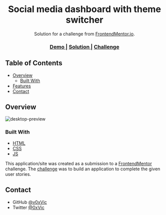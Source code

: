 <!-- Please update value in the {}  -->

<h1 align="center">Social media dashboard with theme switcher</h1>

<div align="center">
   Solution for a challenge from  <a href="https://www.frontendmentor.io/" target="_blank">FrontendMentor.io</a>.
</div>

<div align="center">
  <h3>
    <a href="https://social-media-dashboard-amber.vercel.app/">
      Demo
    </a>
    <span> | </span>
    <a href="https://social-media-dashboard-amber.vercel.app/">
      Solution
    </a>
    <span> | </span>
    <a href="https://www.frontendmentor.io/challenges/social-media-dashboard-with-theme-switcher-6oY8ozp_H">
      Challenge
    </a>
  </h3>
</div>

<!-- TABLE OF CONTENTS -->

## Table of Contents

- [Overview](#overview)
  - [Built With](#built-with)
- [Features](#features)
- [Contact](#contact)

<!-- OVERVIEW -->

## Overview

![desktop-preview](https://user-images.githubusercontent.com/15972296/93403358-ac9f7600-f85d-11ea-9cc9-30c6db84bf2d.png)

### Built With

<!-- This section should list any major frameworks that you built your project using. Here are a few examples.-->

- [HTML](https://html.spec.whatwg.org/)
- [CSS](https://www.w3.org/Style/CSS/)
- [JS](https://developer.mozilla.org/en-US/docs/Web/JavaScript)

This application/site was created as a submission to a [FrontendMentor](https://www.frontendmentor.io/challenges) challenge. The [challenge](https://www.frontendmentor.io/challenges/social-media-dashboard-with-theme-switcher-6oY8ozp_H) was to build an application to complete the given user stories.

## Contact

- GitHub [@v0xVic](https://github.com/0xMar)
- Twitter [@0xVic](https://twitter.com/0xMar_)
